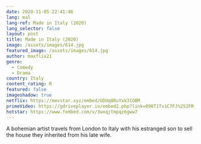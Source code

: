 ```yaml
---
date: 2020-11-05 22:41:46
lang: mal
lang-ref: Made in Italy (2020)
lang_selector: false
layout: post
title: Made in Italy (2020)
image: /assets/images/614.jpg
featured_image: /assets/images/614.jpg
author: maxflix21
genre:
  - Comedy
  - Drama
country: Italy
content_rating: R
featured: false
imageshadow: true
netflix: https://movstar.xyz/embed/UDUq8RuYxk3IOBM
primeVideo: https://gdriveplayer.io/embed2.php?link=098T1Tv1C7FJ%252FRf%252FJ%252BV1hAzdOlO4x6KP1rbaizDsFcOkU6EIRo1WARP8UnG7I%252F6GlhL7ao%252BDbllxiDiVRTwy3XNtUYQPcPgimtKG0Re9HwOpHPuWEh%252BFBbu%252FDaz7bM2AnmDxgrrUQrTtFWpTmSeDC5xr2gqnAZ1b6UWD2qGC%252BlCqaODzH2aHUDaFokCio8Ekc%253D
hotstar: https://www.fembed.com/v/3wxqjtmpqz6gww7
---
```

A bohemian artist travels from London to Italy with his estranged son to sell the house they inherited from his late wife.
